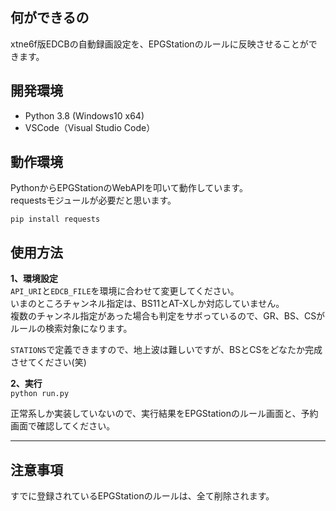 ## 何ができるの
xtne6f版EDCBの自動録画設定を、EPGStationのルールに反映させることができます。

## 開発環境

- Python 3.8 (Windows10 x64) 
- VSCode（Visual Studio Code） 

## 動作環境

PythonからEPGStationのWebAPIを叩いて動作しています。  
requestsモジュールが必要だと思います。  

`pip install requests`

## 使用方法
**1、環境設定**  
`API_URI`と`EDCB_FILE`を環境に合わせて変更してください。  
いまのところチャンネル指定は、BS11とAT-Xしか対応していません。  
複数のチャンネル指定があった場合も判定をサボっているので、GR、BS、CSがルールの検索対象になります。  

`STATIONS`で定義できますので、地上波は難しいですが、BSとCSをどなたか完成させてください(笑)

**2、実行**  
`python run.py`
  
正常系しか実装していないので、実行結果をEPGStationのルール画面と、予約画面で確認してください。

---
## 注意事項
すでに登録されているEPGStationのルールは、全て削除されます。